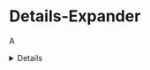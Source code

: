 Details-Expander
================

A <details> element polyfil with minimal CSS and JavaScript.

<h2>Dependancies</h2>
Currently dependant on Modernizr for detecting if the details element is supported.
